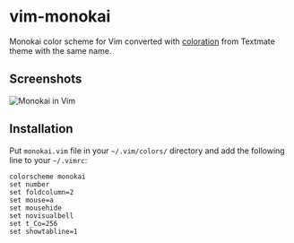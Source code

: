 # vim-monokai

Monokai color scheme for Vim converted with [coloration](https://github.com/sickill/coloration) from Textmate theme with the same name.

## Screenshots

![Monokai in Vim](https://i.imgur.com/NPX2MXM.png)


## Installation

Put `monokai.vim` file in your `~/.vim/colors/` directory and add the following line to your `~/.vimrc`:

    
    colorscheme monokai
    set number 
    set foldcolumn=2
    set mouse=a
    set mousehide 
    set novisualbell 
    set t_Co=256 
    set showtabline=1
